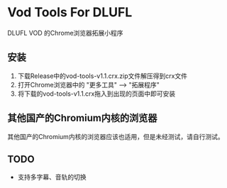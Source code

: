 # Vod Tools For DLUFL

DLUFL VOD 的Chrome浏览器拓展小程序

## 安装

1. 下载Release中的vod-tools-v1.1.crx.zip文件解压得到crx文件
2. 打开Chrome浏览器中的 "更多工具" --> "拓展程序"
3. 将下载的vod-tools-v1.1.crx拖入到出现的页面中即可安装

## 其他国产的Chromium内核的浏览器

其他国产的Chromium内核的浏览器应该也适用，但是未经测试，请自行测试。

## TODO

- 支持多字幕、音轨的切换
